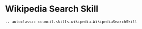 # Wikipedia Search Skill

```{eval-rst}
.. autoclass:: council.skills.wikipedia.WikipediaSearchSkill
```
